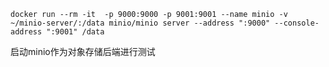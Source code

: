 
```azure
docker run --rm -it  -p 9000:9000 -p 9001:9001 --name minio -v ~/minio-server/:/data minio/minio server --address ":9000" --console-address ":9001" /data
```
启动minio作为对象存储后端进行测试



